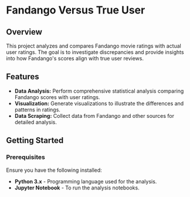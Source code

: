 # Fandango Versus True User

## Overview

This project analyzes and compares Fandango movie ratings with actual user ratings. The goal is to investigate discrepancies and provide insights into how Fandango's scores align with true user reviews.

## Features

- **Data Analysis:** Perform comprehensive statistical analysis comparing Fandango scores with user ratings.
- **Visualization:** Generate visualizations to illustrate the differences and patterns in ratings.
- **Data Scraping:** Collect data from Fandango and other sources for detailed analysis.

## Getting Started

### Prerequisites

Ensure you have the following installed:

- **Python 3.x** - Programming language used for the analysis.
- **Jupyter Notebook** - To run the analysis notebooks.
